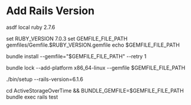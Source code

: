 # Add Rails Version

asdf local ruby 2.7.6

set RUBY_VERSION 7.0.3
set GEMFILE_FILE_PATH gemfiles/Gemfile.$RUBY_VERSION.gemfile
echo $GEMFILE_FILE_PATH

bundle install --gemfile="$GEMFILE_FILE_PATH" --retry 1

bundle lock --add-platform x86_64-linux --gemfile $GEMFILE_FILE_PATH

./bin/setup --rails-version=6.1.6

cd ActiveStorageOverTime && BUNDLE_GEMFILE=$GEMFILE_FILE_PATH bundle exec rails test
